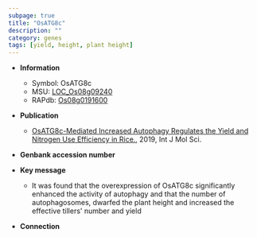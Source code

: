```yaml
---
subpage: true
title: "OsATG8c"
description: ""
category: genes
tags: [yield, height, plant height]
---
```


* **Information**  
    + Symbol: OsATG8c  
    + MSU: [LOC_Os08g09240](http://rice.plantbiology.msu.edu/cgi-bin/ORF_infopage.cgi?orf=LOC_Os08g09240)  
    + RAPdb: [Os08g0191600](http://rapdb.dna.affrc.go.jp/viewer/gbrowse_details/irgsp1?name=Os08g0191600)  

* **Publication**  
    + [OsATG8c-Mediated Increased Autophagy Regulates the Yield and Nitrogen Use Efficiency in Rice.](http://www.ncbi.nlm.nih.gov/pubmed?term=OsATG8c-Mediated+Increased+Autophagy+Regulates+the+Yield+and+Nitrogen+Use+Efficiency+in+Rice.%5BTitle%5D), 2019, Int J Mol Sci.

* **Genbank accession number**  

* **Key message**  
    + It was found that the overexpression of OsATG8c significantly enhanced the activity of autophagy and that the number of autophagosomes, dwarfed the plant height and increased the effective tillers' number and yield

* **Connection**  



